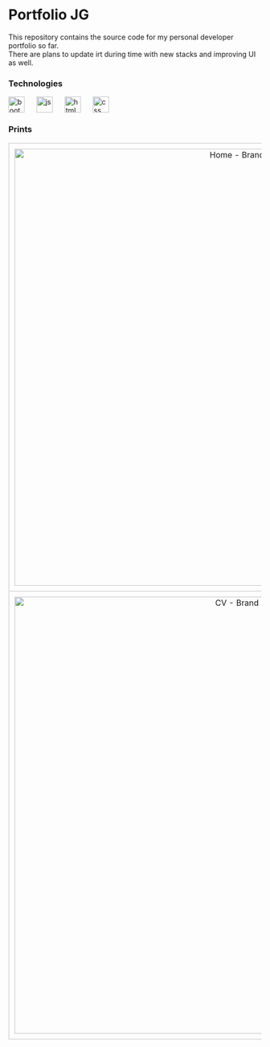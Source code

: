 # Portfolio JG
This repository contains the source code for my personal developer portfolio so far. <br/>
There are plans to update irt during time with new stacks and improving UI as well.

<h3>Technologies</h3>
<div style="display: flex; gap: 10px;">
    <img height="32" width="32" src="https://cdn.simpleicons.org/bootstrap" alt="bootstrap" />&nbsp;
    <img height="32" width="32" src="https://cdn.simpleicons.org/javascript" alt="js" />&nbsp;
    <img height="32" width="32" src="https://cdn.simpleicons.org/html5" alt="html" />&nbsp;
    <img height="32" width="32" src="https://cdn.simpleicons.org/css3" alt="css" />&nbsp;
</div>

<h3>Prints</h3>
<table style="width: 100%; text-align: center; border-spacing: 20px;">
  <tr>
    <td style="border: 2px solid #ddd; padding: 10px;"><img src="https://github.com/user-attachments/assets/e74b24f8-e82e-49b3-85c6-e970cc325b8b" alt="Home - Brand" width="870"></td>
    <td style="border: 2px solid #ddd; padding: 10px;"><img src="https://github.com/user-attachments/assets/85f09507-c007-4923-92df-02a61a79545d" alt="CV - Brand" width="870"></td>
  </tr>
  <tr>
    <td style="border: 2px solid #ddd; padding: 10px;"><img src="https://github.com/user-attachments/assets/59b75bc6-013a-4520-8884-c214ef16a3ef" alt="CV - Brand" width="870"></td>
    <td style="border: 2px solid #ddd; padding: 10px;"><img src="https://github.com/user-attachments/assets/b6c53a43-62b1-4eec-a91f-1ed28a34f990" alt="Projects - Brand" width="870"></td>
  </tr>
</table>
